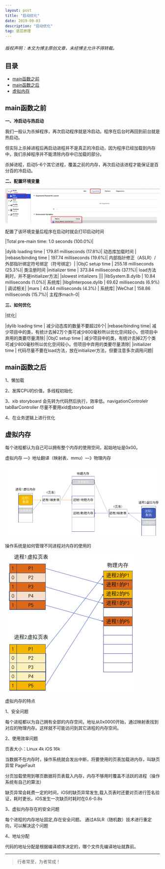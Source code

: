 ```yaml
---
layout: post
title: "启动优化"
date: 2019-09-03
description: "启动优化"
tag: 底层原理
---
```



<h6>版权声明：本文为博主原创文章，未经博主允许不得转载。</h6>



## 目录
- [main函数之前](#content1)   
- [main函数之后](#content2)  
- [虚拟内存](#content3)   





<!-- ************************************************ -->
## <a id="content1"></a>main函数之前

**一、冷启动与热启动**

我们一般认为杀掉程序，再次启动程序就是冷启动。程序在后台时再回到前台就是热启动。

但实际上杀掉进程后再启动进程并不是真正的冷启动，因为程序已经加载到内存中，我们杀掉程序并不能清除内存中已加载的部分。

杀掉进程，启动5-6个其它进程，覆盖之前的内存，再次启动该进程才能保证是百分百的冷启动。


**二、配置环境变量**

<img src="/images/underlying/start1.png" alt="img">

配置了该环境变量后程序在启动时就会打印启动时间

|Total pre-main time: 1.0 seconds (100.0%)|

|dylib loading time	    | 179.81 milliseconds (17.8%)|	动态库加载时间  |
|rebase/binding time	    | 197.74 milliseconds (19.6%)|	内部指针修正（ASLR）/外部指针绑定符号绑定（符号绑定）|
|ObjC setup time		| 255.18 milliseconds (25.3%)|	类注册时间
|initializer time		| 373.84 milliseconds (37.1%)|	load方法耗时，并不是initializer方法|
|slowest intializers  |||
|libSystem.B.dylib 	|  10.84 milliseconds (1.0%)|		系统库|
|libglInterpose.dylib	|  69.62 milliseconds (6.9%)	|	调试相关|
|mars  | 43.44 milliseconds (4.3%)	|	系统库|
|WeChat	| 158.86 milliseconds (15.7%)|	主程序mach-0|





**三、如何优化**

|优化|

|dylib loading time |	减少动态库的数量不要超过6个|
|rebase/binding time|	减少项目中的类，有统计去掉2万个类可减少800毫秒所以优化空间较小。但项目中弃用的类要尽量清除|
|ObjC setup time	|	减少项目中的类，有统计去掉2万个类可减少800毫秒所以优化空间较小。但项目中弃用的类要尽量清除|
|initializer time	|	代码尽量不要在load方法，放在initializer方法，但要注意多次调用问题|



<!-- ************************************************ -->
## <a id="content2"></a>main函数之后

1、懒加载

2、发挥CPU的价值，多线程初始化

3、xib storyboard 会先转为代码然后执行，效率低。navigationControlelr tabBarController 尽量不要用xid或storyboard

4、在业务逻辑上进行优化

<!-- ************************************************ -->
## <a id="content3"></a>虚拟内存

每个进程都认为自己可以拥有整个内存的使用空间，起始地址是0x00。

虚拟内存 —》地址翻译（映射表、mmu）—》物理内存

<img src="/images/underlying/start2.png" alt="img">

操作系统是如何管理不同进程对内存的使用的

<img src="/images/underlying/start3.png" alt="img">


虚拟内存的特点

1、安全问题

每个进程都以为自己拥有全部的内存空间，地址从0x0000开始，通过映射表找到对应的物理内存。这样就不可能访问到其它进程的内存空间。


2、使用效率问题

页表大小：Linux 4k	iOS 16k

当数据不在内存时，操作系统就会发出中断，将要使用的页表加载进内存，叫缺页异常 PageFault

分页加载使用到哪页数据将页表载入内存，内存不够用时覆盖不活跃的进程（操作系统有自己的算法）

缺页异常会耗费一定的时间，iOS的缺页异常发生,载入页表时还要对页进行签名验证，耗时更长。iOS发生一次缺页时耗时在0.6-0.8s

3、虚拟内存存在的安全问题

每个进程的内存地址固定,存在安全问题。 通过ASLR（随机数）技术进行重定向，可以解决这个问题

4、地址分配

代码的地址分配是根据编译顺序决定的，哪个文件先编译地址就靠前。






----------
>  行者常至，为者常成！


